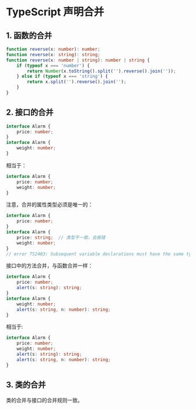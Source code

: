 # TypeScript 声明合并

## 1. 函数的合并

```ts
function reverse(x: number): number;
function reverse(x: string): string;
function reverse(x: number | string): number | string {
    if (typeof x === 'number') {
        return Number(x.toString().split('').reverse().join(''));
    } else if (typeof x === 'string') {
        return x.split('').reverse().join('');
    }
}
```

## 2. 接口的合并

```ts
interface Alarm {
    price: number;
}
interface Alarm {
    weight: number;
}
```

相当于：

```ts
interface Alarm {
    price: number;
    weight: number;
}
```

注意，合并的属性类型必须是唯一的：

```ts
interface Alarm {
    price: number;
}
interface Alarm {
    price: string;  // 类型不一致，会报错
    weight: number;
}
// error TS2403: Subsequent variable declarations must have the same type.  Variable 'price' must be of type 'number', but here has type 'string'.
```

接口中的方法合并，与函数合并一样：

```ts
interface Alarm {
    price: number;
    alert(s: string): string;
}
interface Alarm {
    weight: number;
    alert(s: string, n: number): string;
}
```

相当于:

```ts
interface Alarm {
    price: number;
    weight: number;
    alert(s: string): string;
    alert(s: string, n: number): string;
}
```

## 3. 类的合并

类的合并与接口的合并规则一致。
